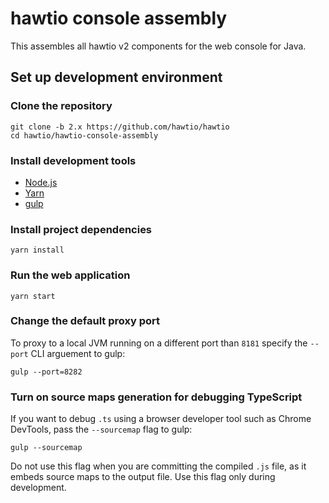 # hawtio console assembly

This assembles all hawtio v2 components for the web console for Java.

## Set up development environment

### Clone the repository

    git clone -b 2.x https://github.com/hawtio/hawtio
    cd hawtio/hawtio-console-assembly

### Install development tools

* [Node.js](http://nodejs.org)
* [Yarn](https://yarnpkg.com)
* [gulp](http://gulpjs.com/)

### Install project dependencies

    yarn install

### Run the web application

    yarn start

### Change the default proxy port

To proxy to a local JVM running on a different port than `8181` specify the `--port` CLI arguement to gulp:

    gulp --port=8282

### Turn on source maps generation for debugging TypeScript

If you want to debug `.ts` using a browser developer tool such as Chrome DevTools, pass the `--sourcemap` flag to gulp:

    gulp --sourcemap

Do not use this flag when you are committing the compiled `.js` file, as it embeds source maps to the output file. Use this flag only during development.
